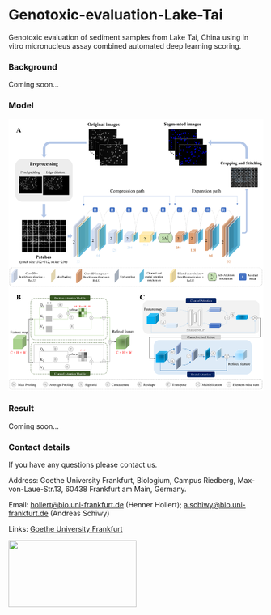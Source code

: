 # Genotoxic-evaluation-Lake-Tai
Genotoxic evaluation of sediment samples from Lake Tai, China using in vitro micronucleus assay combined automated deep learning scoring.

### Background
Coming soon...

### Model
<img src="https://github.com/Tianyu-Zhang0319/Genotoxic-evaluation-Lake-Tai/blob/main/Figures/Model.png"/>


### Result
Coming soon...

### Contact details
If you have any questions please contact us.

Address: Goethe University Frankfurt, Biologium, Campus Riedberg, Max-von-Laue-Str.13, 60438 Frankfurt am Main, Germany.

Email: hollert@bio.uni-frankfurt.de (Henner Hollert); a.schiwy@bio.uni-frankfurt.de (Andreas Schiwy)

Links: [Goethe University Frankfurt](https://www.goethe-university-frankfurt.de/en?legacy_request=1)

<img src="https://github.com/Tianyu-Zhang0319/Genotoxic-evaluation-Lake-Tai/blob/main/Figures/Goethe.png" width="253" height="132"/>
